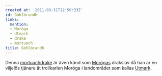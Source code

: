 ```yaml
---
created_at: '2011-03-31T12:50:33Z'
id: Góhlbrandh
links:
  mention:
  - Moróga
  - Utmark
  - drake
  - mortuach
title: Góhlbrandh
---
```


Denna [mortuach][][drake] är även känd som [Morógas] drakslav då han är en viljelös tjänare åt
trollkarlen Moróga i landområdet som kallas [Utmark].

  [mortuach]: mortuach
  [drake]: drake
  [Morógas]: Moróga
  [Utmark]: Utmark